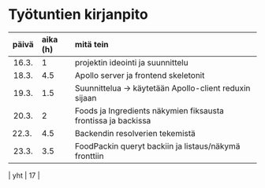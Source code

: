 # Työtuntien kirjanpito
| päivä | aika (h) | mitä tein  |
| :----:|:-----| :-----|
| 16.3. | 1    | projektin ideointi ja suunnittelu |
| 18.3. | 4.5  | Apollo server ja frontend skeletonit |
| 19.3. | 1.5  | Suunnittelua -> käytetään Apollo-client reduxin sijaan |
| 20.3. | 2    | Foods ja Ingredients näkymien fiksausta frontissa ja backissa |
| 22.3. | 4.5  | Backendin resolverien tekemistä |
| 23.3. | 3.5  | FoodPackin queryt backiin ja listaus/näkymä fronttiin |

| yht   | 17 | 

